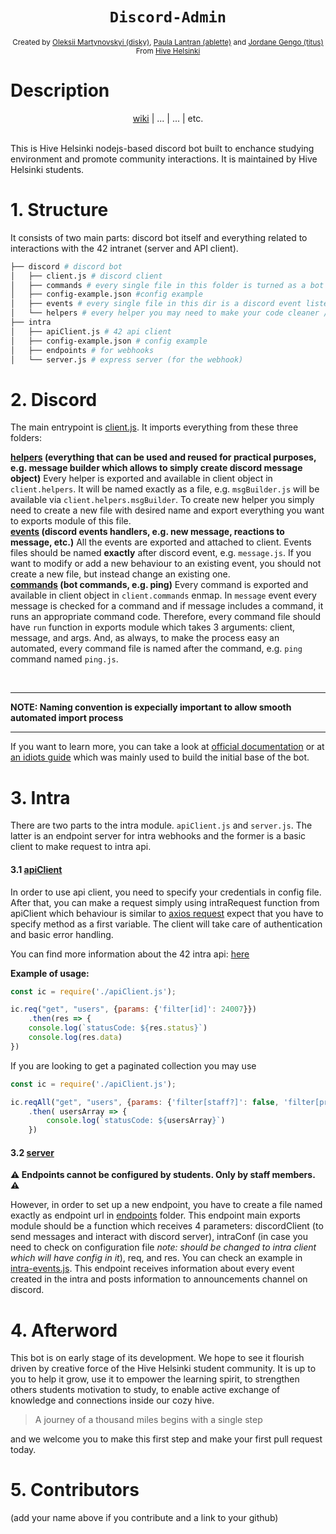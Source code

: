 <h1 align="center"><code>Discord-Admin</code></h1>

<div align="center">
  <sub>Created by <a href="https://github.com/d15ky">Oleksii Martynovskyi (disky)</a>, <a href="https://github.com/plantran">Paula Lantran (ablette)</a> and <a href="https://github.com/jgengo">Jordane Gengo (titus)</a></sub>
</div>
<div align="center">
  <sub>From <a href="https://hive.fi">Hive Helsinki</a></sub>
  <br />
</div>

# Description
<div align="center">
  <a href="https://github.com/hivehelsinki/discord-student/wiki">wiki</a> | ... | ... | etc.
</div>
<br />


This is Hive Helsinki nodejs-based discord bot built to enchance studying environment and promote community interactions. It is maintained by Hive Helsinki students. 

# 1. Structure

It consists of two main parts: discord bot itself and everything related to interactions with the 42 intranet (server and API client).

```sh
├── discord # discord bot
│   ├── client.js # discord client
│   ├── commands # every single file in this folder is turned as a bot command
│   ├── config-example.json #config example
│   ├── events # every single file in this dir is a discord event listener
│   └── helpers # every helper you may need to make your code cleaner / DRY
├── intra
│   ├── apiClient.js # 42 api client
│   ├── config-example.json # config example
│   ├── endpoints # for webhooks
│   └── server.js # express server (for the webhook)

```



# 2. Discord

The main entrypoint is [client.js](https://github.com/hivehelsinki/discord-student/blob/main/discord/client.js). It imports everything from these three folders: 

**[helpers](https://github.com/hivehelsinki/discord-student/tree/main/discord/helpers) (everything that can be used and reused for practical purposes, e.g. message builder which allows to simply create discord message object)**
Every helper is exported and available in client object in `client.helpers`. It will be named exactly as a file, e.g. `msgBuilder.js` will be available via `client.helpers.msgBuilder`. To create new helper you simply need to create a new file with desired name and export everything you want to exports module of this file. 
<br />
**[events](https://github.com/hivehelsinki/discord-student/tree/main/discord/events) (discord events handlers, e.g. new message, reactions to message, etc.)**
 All the events are exported and attached to client. Events files should be named **exactly** after discord event, e.g. `message.js`. If you want to modify or add a new behaviour to an existing event, you should not create a new file, but instead change an existing one. 
 <br />
 **[commands](https://github.com/hivehelsinki/discord-student/tree/main/discord/commands) (bot commands, e.g. ping)**
Every command is exported and available in client object in `client.commands` enmap. In `message` event every message is checked for a command and if message includes a command, it runs an appropriate command code. Therefore, every command file should have `run` function in exports module which takes 3 arguments: client, message, and args. And, as always, to make the process easy an automated, every command file is named after the command, e.g. `ping` command named `ping.js`.

<br />

---
**NOTE: Naming convention is expecially important to allow smooth automated import process**

---
If you want to learn more, you can take a look at [official documentation](https://discord.js.org/#/docs/main/stable/general/welcome) or at [an idiots guide](https://anidiots.guide/) which was mainly used to build the initial base of the bot. 
# 3. Intra

There are two parts to the intra module. `apiClient.js` and `server.js`. The latter is an endpoint server for intra webhooks and the former is a basic client to make request to intra api. 

#### 3.1 [apiClient](https://github.com/hivehelsinki/discord-student/blob/main/intra/apiClient.js)
In order to use api client, you need to specify your credentials in config file. After that, you can make a request simply using intraRequest function from apiClient which behaviour is similar to [axios request](https://github.com/axios/axios#axios-api) expect that you have to specify method as a first variable. The client will take care of authentication and basic error handling. 

You can find more information about the 42 intra api: [here](https://api.intra.42.fr/apidoc)

**Example of usage:**
```javascript
const ic = require('./apiClient.js');

ic.req("get", "users", {params: {'filter[id]': 24007}})
	.then(res => {
	console.log(`statusCode: ${res.status}`)
	console.log(res.data)
})
```

If you are looking to get a paginated collection you may use
```javascript
const ic = require('./apiClient.js');

ic.reqAll("get", "users", {params: {'filter[staff?]': false, 'filter[primary_campus_id]': 13}})
	.then( usersArray => {
		console.log(`statusCode: ${usersArray}`)
	})
```

 #### 3.2 [server](https://github.com/hivehelsinki/discord-student/blob/main/intra/server.js)
 
**⚠️ Endpoints cannot be configured by students. Only by staff members. ⚠️** 

However, in order to set up a new endpoint, you have to create a file named exactly as endpoint url in [endpoints](https://github.com/hivehelsinki/discord-student/blob/main/intra/endpoints/) folder. This endpoint main exports module should be a function which receives 4 parameters: discordClient (to send messages and interact with discord server), intraConf (in case you need to check on configuration file *note: should be changed to intra client which will have config in it*), req, and res. 
You can check an example in [intra-events.js](https://github.com/hivehelsinki/discord-student/blob/main/intra/endpoints/intra-events.js). This endpoint receives information about every event created in the intra and posts information to announcements channel on discord.

# 4. Afterword
This bot is on early stage of its development. We hope to see it flourish driven by creative force of the Hive Helsinki student community. It is up to you to help it grow, use it to empower the learning spirit, to strengthen others students motivation to study, to enable active exchange of knowledge and connections inside our cozy hive. 
> A journey of a thousand miles begins with a single step

and we welcome you to make this first step and make your first pull request today. 

# 5. Contributors

(add your name above if you contribute and a link to your github)